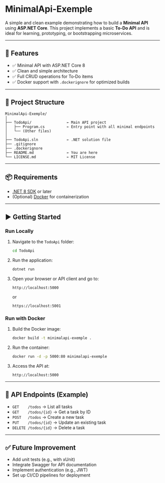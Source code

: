 # MinimalApi-Exemple

A simple and clean example demonstrating how to build a **Minimal API** using **ASP.NET Core**. This project implements a basic **To‑Do API** and is ideal for learning, prototyping, or bootstrapping microservices.

---

## 🚀 Features

- ✅ Minimal API with ASP.NET Core 8
- ✅ Clean and simple architecture
- ✅ Full CRUD operations for To‑Do items
- ✅ Docker support with `.dockerignore` for optimized builds

---

## 📁 Project Structure

```
MinimalApi-Exemple/
│
├── TodoApi/                ← Main API project
│   ├── Program.cs          ← Entry point with all minimal endpoints
│   └── (Other files)
│
├── TodoApi.sln             ← .NET solution file
├── .gitignore
├── .dockerignore
├── README.md               ← You are here
└── LICENSE.md              ← MIT License
```

---

## 📦 Requirements

- [.NET 8 SDK](https://dotnet.microsoft.com/download/dotnet/8.0) or later
- (Optional) [Docker](https://www.docker.com/) for containerization

---

## ▶️ Getting Started

### Run Locally

1. Navigate to the `TodoApi` folder:
   ```bash
   cd TodoApi
   ```

2. Run the application:
   ```bash
   dotnet run
   ```

3. Open your browser or API client and go to:
   ```
   http://localhost:5000
   ```
   or
   ```
   https://localhost:5001
   ```

### Run with Docker

1. Build the Docker image:
   ```bash
   docker build -t minimalapi-exemple .
   ```

2. Run the container:
   ```bash
   docker run -d -p 5000:80 minimalapi-exemple
   ```

3. Access the API at:
   ```
   http://localhost:5000
   ```

---

## 📌 API Endpoints (Example)

- `GET    /todos`         → List all tasks  
- `GET    /todos/{id}`    → Get a task by ID  
- `POST   /todos`         → Create a new task  
- `PUT    /todos/{id}`    → Update an existing task  
- `DELETE /todos/{id}`    → Delete a task  

---

## ✅ Future Improvement

- Add unit tests (e.g., with xUnit)
- Integrate Swagger for API documentation
- Implement authentication (e.g., JWT)
- Set up CI/CD pipelines for deployment

